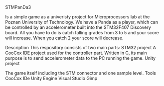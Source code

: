 STMPanDa3

Is a simple game as a univeristy project for Microprocessors lab at the Poznan University of Technology. We have a Panda as a player, which can be controlled by an accelerometer built into the STM32F407 Discovery board. All you have to do is catch falling grades from 3 to 5 and your score will increase. When you catch 2 your score will decrease.

Description
This respository consists of two main parts:
STM32 project
A CooCox IDE project used for the controller part. Written in C, its main purpose is to send accelerometer data to the PC running the game.
Unity project

The game itself including the STM connector and one sample level.
Tools
CooCox IDe
Unity Engine
Visual Studio
Gimp



